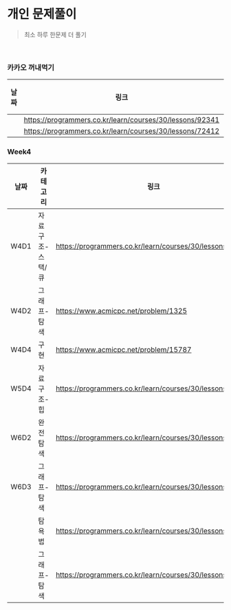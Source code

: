 # 개인 문제풀이
> 최소 하루 한문제 더 풀기

<br>

### 카카오 꺼내먹기

|날짜|링크|풀었니?|
|---|---|---|
||https://programmers.co.kr/learn/courses/30/lessons/92341||
||https://programmers.co.kr/learn/courses/30/lessons/72412||

### Week4

|날짜|카테고리|링크|풀었니?|
|---|---|---|---|
|W4D1|자료구조-스택/큐|https://programmers.co.kr/learn/courses/30/lessons/42583|O|
|W4D2|그래프-탐색|https://www.acmicpc.net/problem/1325|O|
|W4D4|구현|https://www.acmicpc.net/problem/15787|O|
|W5D4|자료구조-힙|https://programmers.co.kr/learn/courses/30/lessons/42627|O|
|W6D2|완전탐색|https://programmers.co.kr/learn/courses/30/lessons/42839|O|
|W6D3|그래프-탐색|https://programmers.co.kr/learn/courses/30/lessons/43165|O|
||탐욕법|https://programmers.co.kr/learn/courses/30/lessons/42860||
||그래프-탐색|https://programmers.co.kr/learn/courses/30/lessons/43162||
